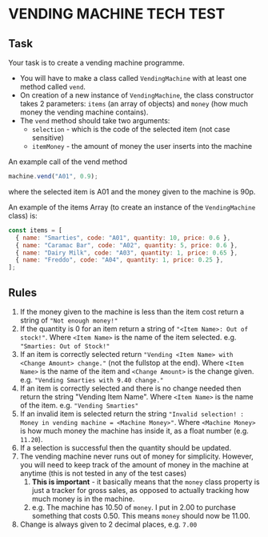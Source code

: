 # VENDING MACHINE TECH TEST

## Task

Your task is to create a vending machine programme.

- You will have to make a class called `VendingMachine` with at least one method called `vend`.
- On creation of a new instance of `VendingMachine`, the class constructor takes 2 parameters: `items` (an array of
  objects) and `money` (how much money the vending machine contains).
- The `vend` method should take two arguments:
  - `selection` - which is the code of the selected item (not case sensitive)
  - `itemMoney` - the amount of money the user inserts into the machine

An example call of the vend method

```js
machine.vend("A01", 0.9);
```

where the selected item is A01 and the money given to the machine is 90p.

An example of the items Array (to create an instance of the `VendingMachine` class) is:

```js
const items = [
  { name: "Smarties", code: "A01", quantity: 10, price: 0.6 },
  { name: "Caramac Bar", code: "A02", quantity: 5, price: 0.6 },
  { name: "Dairy Milk", code: "A03", quantity: 1, price: 0.65 },
  { name: "Freddo", code: "A04", quantity: 1, price: 0.25 },
];
```

## Rules

1. If the money given to the machine is less than the item cost return a string of `"Not enough money!"`
2. If the quantity is 0 for an item return a string of `"<Item Name>: Out of stock!"`. Where `<Item Name>` is the name
   of the item selected. e.g. `"Smarties: Out of Stock!"`
3. If an item is correctly selected return `"Vending <Item Name> with <Change Amount> change."` (not the fullstop at
   the end). Where `<Item Name>` is the name of the item and `<Change Amount>` is the change given. e.g. `"Vending
Smarties with 9.40 change."`
4. If an item is correctly selected and there is no change needed then return the string "Vending Item Name". Where
   `<Item Name>` is the name of the item. e.g. `"Vending Smarties"`
5. If an invalid item is selected return the string `"Invalid selection! : Money in vending machine = <Machine Money>"`.
   Where `<Machine Money>` is how much money the machine has inside it, as a float number (e.g. `11.20`).
6. If a selection is successful then the quantity should be updated.
7. The vending machine never runs out of money for simplicity. However, you will need to keep track of the amount of
   money in the machine at anytime (this is not tested in any of the test cases)
   1. **This is important** - it basically means that the `money` class property is just a tracker for gross sales, as
      opposed to actually tracking how much money is in the machine.
   2. e.g. The machine has 10.50 of `money`. I put in 2.00 to purchase something that costs 0.50. This means `money`
      should now be 11.00.
8. Change is always given to 2 decimal places, e.g. `7.00`
